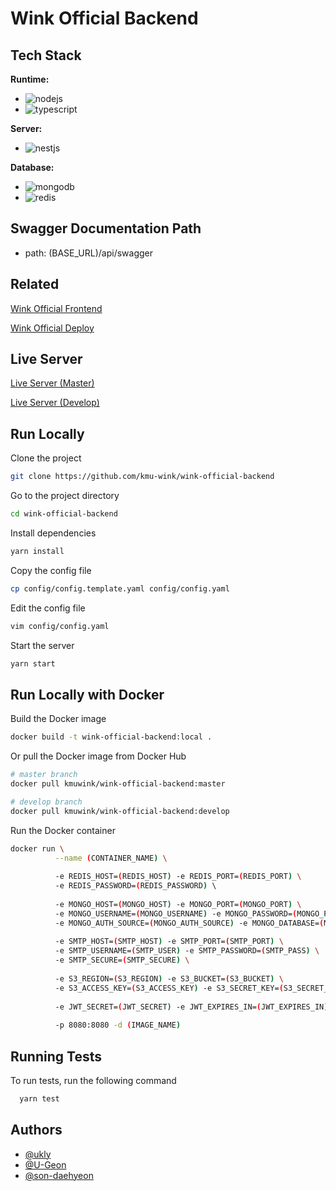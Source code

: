 # Wink Official Backend

## Tech Stack

**Runtime:**
- ![nodejs](https://img.shields.io/badge/node.js-5FA04E?style=for-the-badge&logo=node.js&logoColor=white)
- ![typescript](https://img.shields.io/badge/typescript-3178C6?style=for-the-badge&logo=typescript&logoColor=white)

**Server:**
- ![nestjs](https://img.shields.io/badge/nestjs-E0234E?style=for-the-badge&logo=nestjs&logoColor=white)

**Database:**
- ![mongodb](https://img.shields.io/badge/MongoDB-13aa52?style=for-the-badge&logo=mongodb&logoColor=white)
- ![redis](https://img.shields.io/badge/Redis-DC382D?style=for-the-badge&logo=redis&logoColor=white)


## Swagger Documentation Path
- path: (BASE_URL)/api/swagger


## Related
[Wink Official Frontend](https://github.com/kmu-wink/wink-official-frontend)

[Wink Official Deploy](https://github.com/kmu-wink/wink-official-deploy)


## Live Server

[Live Server (Master)](https://wink.kookmin.ac.kr)

[Live Server (Develop)](https://wink-dev.kro.kr)


## Run Locally

Clone the project

```bash
git clone https://github.com/kmu-wink/wink-official-backend
```

Go to the project directory

```bash
cd wink-official-backend
```

Install dependencies

```bash
yarn install
```

Copy the config file

```bash
cp config/config.template.yaml config/config.yaml
```

Edit the config file

```bash
vim config/config.yaml
```

Start the server

```bash
yarn start
```


## Run Locally with Docker

Build the Docker image 

```bash
docker build -t wink-official-backend:local .
```

Or pull the Docker image from Docker Hub

```bash
# master branch
docker pull kmuwink/wink-official-backend:master

# develop branch
docker pull kmuwink/wink-official-backend:develop
```

Run the Docker container

```bash
docker run \
          --name (CONTAINER_NAME) \
          
          -e REDIS_HOST=(REDIS_HOST) -e REDIS_PORT=(REDIS_PORT) \
          -e REDIS_PASSWORD=(REDIS_PASSWORD) \ 
          
          -e MONGO_HOST=(MONGO_HOST) -e MONGO_PORT=(MONGO_PORT) \
          -e MONGO_USERNAME=(MONGO_USERNAME) -e MONGO_PASSWORD=(MONGO_PASSWORD) \
          -e MONGO_AUTH_SOURCE=(MONGO_AUTH_SOURCE) -e MONGO_DATABASE=(MONGO_DATABASE) \
          
          -e SMTP_HOST=(SMTP_HOST) -e SMTP_PORT=(SMTP_PORT) \
          -e SMTP_USERNAME=(SMTP_USER) -e SMTP_PASSWORD=(SMTP_PASS) \
          -e SMTP_SECURE=(SMTP_SECURE) \
          
          -e S3_REGION=(S3_REGION) -e S3_BUCKET=(S3_BUCKET) \
          -e S3_ACCESS_KEY=(S3_ACCESS_KEY) -e S3_SECRET_KEY=(S3_SECRET_KEY) \
          
          -e JWT_SECRET=(JWT_SECRET) -e JWT_EXPIRES_IN=(JWT_EXPIRES_IN) \
          
          -p 8080:8080 -d (IMAGE_NAME)
```


## Running Tests

To run tests, run the following command

```bash
  yarn test
```


## Authors

- [@ukly](https://www.github.com/ukly)
- [@U-Geon](https://www.github.com/U-Geon)
- [@son-daehyeon](https://www.github.com/son-daehyeon)

